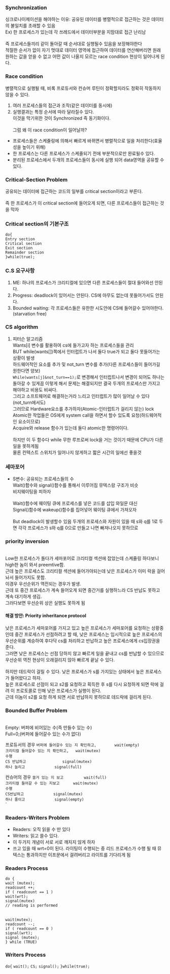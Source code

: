### Synchronization
싱크로나이제이션을 해야하는 이유: 공유된 데이터를 병렬적으로 접근하는 것은 데이터의 불일치를 초래할 수 있음
<br>Ex) 한 프로세스가 있는데 각 쓰레드에서 데이터부분을 지맘대로 접근 난리남
<br><br>즉 프로세스들끼리 같이 돌아갈 때 순서대로 실행될수 있음을 보장해야한다
<br>적절한 순서가 없이 자기 멋대로 데이터 영역에 접근하여 데이터를 연산해버리면 원래 원하는 값을 얻을 수 없고 어떤 값이 나올지 모르는 race condition 현상이 일어나게 된다.
### Race condition
병렬적으로 실행될 때, 비록 프로듀서와 컨슈머 루틴이 정확할지라도 정확히 작동하지 않을 수 있다.
1. 여러 프로세스들의 접근과 조작(같은 데이터를 동시에)
2. 실행결과는 특정 순서에 따라 달라질수 있다.
<br>이것을 막기위한 것이 Synchronized 즉 동기화이다.
<br><br>그럼 왜 이 race condition이 일어날까?
* 프로세스들은 스케쥴링에 의해서 빠르게 바뀌면서 병렬적으로 일을 처리한다(효율성을 높이기 위해)
* 한 프로세스는 다른 프로세스가 스케줄되기 전에 부분적으로만 완료될수 있다.
* 분리된 프로세스에서 두개의 프로세스들이 동시에 실행 되어 data영역을 공유할 수 있다.
### Critical-Section Problem
공유되는 데이터에 접근하는 코드의 일부를 critical section이라고 부른다.
<br><br>즉 한 프로세스가 이 critical section에 들어오게 되면, 다른 프로세스들이 접근하는 것을 막자
### Critical section의 기본구조
`do{`<br>
`Entry section`<br>
	`Critical section`<br>
`Exit section`<br>
	`Remainder section`<br>
`}while(true);`<br>

### C.S 요구사항
1. ME: 하나의 프로세스가 크리티컬에 있으면 다른 프로세스들이 절대 들어와선 안된다.
2. Progress: deadlock이 있어서는 안된다. CS에 아무도 없는데 못들어가서도 안된다.
3. Bounded waiting: 각 프로세스들은 유한한 시도안에 CS에 들어갈수 있어야한다.(starvation free)

### CS algorithm
1. 피터슨 알고리즘
<br>Wants[i] 변수를 활용하여 cs에 들가고자 하는 프로세스들을 관리
<br>BUT while(wants[])쪽에서 인터럽트가 나서 둘다 true가 되고 둘다 못들어가는 상황이 발생
<br>하드웨어적인 요소를 추가 및 not_turn 변수를 추가(다른 프로세스들이 들어가길 원한다면 양보)
<br>`While(wants[j]&not_turn==1);`로 변경해서 인터럽트나서 변경이 되어도 하나는 돌아갈 수 있게끔
이렇게 해서 문제는 해결되지만 결국 두개의 프로세스만 가지고 해야하고 비용도 비싸다.
<br>그리고 소프트웨어로 해결하는거라 느리고 인터럽트가 많이 일어날 수 있다(not_turn에서도)
<br>그러므로 Hardware요소를 추가하자(Atomic-인터럽트가 걸리지 않는) lock
<br>Atomic한 작업들은 OS에게 system call을 하면서 할수 있도록 요청(하드웨어적인 요소이므로)
<br>Acquire와 release 함수가 있는데 둘다 atomic한 명령어이다.
<br><br>하지만 이 두 함수다 while 무한 루프로써 lock을 거는 것이기 때문에 CPU가 다른일을 못하게됨
<br>물론 컨텍스트 스위치가 일어나지 않게하고 짧은 시간의 일에선 좋을것
### 세마포어
* S변수: 공유되는 프로세스들의 수
<br>Wait()함수와 signal()함수를 통해서 이루어짐 뮤텍스랑 구조가 비슷
<br>비지웨이팅을 피하자
<br><br>Wait()함수에 웨이팅 큐에 프로세스를 넣은 코드를 삽입 와일문 대신
<br>Signal()함수에 wakeup()함수를 집어넣어 웨이팅 큐에서 가져오자
<br><br>But deadlock이 발생할수 있음 두개의 프로세스와 자원이 있을 때 s와 q를 1로 두면 각각 프로세스가 s와 q를 0으로 만들고 나면 빠져나오지 못하므로
### priority inversion
<br>Low한 프로세스가 돌다가 세마포어로 크리티컬 섹션에 잡았는데 스케쥴링 하다보니 high한 놈이 와서 preemtive함.
<br>근데 높은 프로세스도 크리티컬 섹션에 들어가야되는데 낮은 프로세스가 이미 락을 걸어놔서 들어가지도 못함.
<br>이경우 우선순위가 역전되는 경우가 발생.
<br>근데 또 중간 프로세스가 계속 들어오게 되면 중간거를 실행하느라 CS 반납도 못하고 계속 대기하게 생김.
<br>그러다보면 우선순위 상은 실행도 못하게 됨
#### 해결 방안: Priority inheritance protocol
낮은 프로세스가 세마포어를 가지고 있고 높은 프로세스가 세마포어를 요청하는 상황중인데 중간 프로세스가 선점하려고 할 때, 낮은 프로세스는 임시적으로 높은 프로세스의 우선순위를 계승하여 후다닥 cs를 처리하고 반납하고 높은 프로세스에게 cs입장권을 준다.
<br>그러면 낮은 프로세스는 선점 당하지 않고 빠르게 일을 끝내고 cs를 반납할 수 있으므로 우선순위 역전 현상이 오래걸리지 않아 빠르게 끝날 수 있다.
<br><br>하지만 데드락이 걸릴 수 있다. 낮은 프로세스가 s를 가지있는 상태에서 높은 프로세스가 들어왔다고 하자.
<br>높은 프로세스로 선점이 되고 s2를 요청하고 획득한 후 s를 다시 요청하게 되면 락에 걸려 이 프로토콜로 인해 낮은 프로세스가 실행이 된다.
<br>근데 이놈이 s2를 요청 하게 되면 서로 반납하지 못하므로 데드락에 걸리게 된다.
### Bounded Buffer Problem
<br>Empty: 버퍼에 비어있는 수(즉 만들수 있는 수)
<br>Full=0;(버퍼에 들어갈수 있는 수가 없다)

프로듀서의 경우
`버퍼에 들어갈수 있는 지 확인하고,      	wait(empty)`<br>
`크리티컬 들어갈수 있는 지 확인하고, 	wait(mutex)`<br>
`수행`<br>
`CS 반납하고				signal(mutex)`<br>
`하나 늘리고				signal(full)`<br>

컨슈머의 경우
`쓸거 있는 지 보고			wait(full)`<br>
`크리티컬 들어갈 수 있는 지보고		wait(mutex)`<br>
`수행`<br>
`CS반납하고				signal(mutex)`<br>
`하나 줄이고				signal(empty)`<br>
`
### Readers-Writers Problem
* Readers: 오직 읽을 수 만 있다
* Writers: 읽고 쓸수 있다.
* 이 두가지 개념이 서로 서로 깨지지 않게 하자
* 쓰고 있을 때 wrt=0이 된다. 라이팅이 수행되는 중 리드 프로세스가 수행 될 때 뮤텍스는 통과하지만 이프문에서 걸려버리고 라이트를 기다리게 됨
### Readers Process
`do {`<br>
`wait (mutex);`<br>
`readcount ++;`<br>
`if ( readcount == 1 )`<br>
`wait(wrt);`<br>
`signal(mutex)`<br>
`// reading is performed`<br><br>

`wait(mutex);`<br>
`readcount --;`<br>
`if ( readcount == 0 )`<br>
`signal(wrt);`<br>
`signal (mutex);`<br>
`} while (TRUE)`<br>

### Writers Process
`do{`
  `wait();`
  `CS;`
  `signal();`
`}while(true);`
